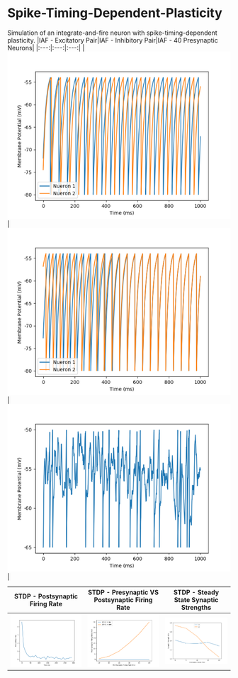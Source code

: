 # Spike-Timing-Dependent-Plasticity
Simulation of an integrate-and-fire neuron with spike-timing-dependent plasticity.
|IAF - Excitatory Pair|IAF - Inhibitory Pair|IAF - 40 Presynaptic Neurons|
|:---:|:---:|:---:|
|![](outputs/IAF_1.png)|![](outputs/IAF_2.png)|![](outputs/IAF_3.png)|

|STDP - Postsynaptic Firing Rate|STDP - Presynaptic VS Postsynaptic Firing Rate|STDP - Steady State Synaptic Strengths|
|:---:|:---:|:---:|
|![](outputs/STDP_1.png)|![](outputs/STDP_2.png)|![](outputs/STDP_3.png)|
